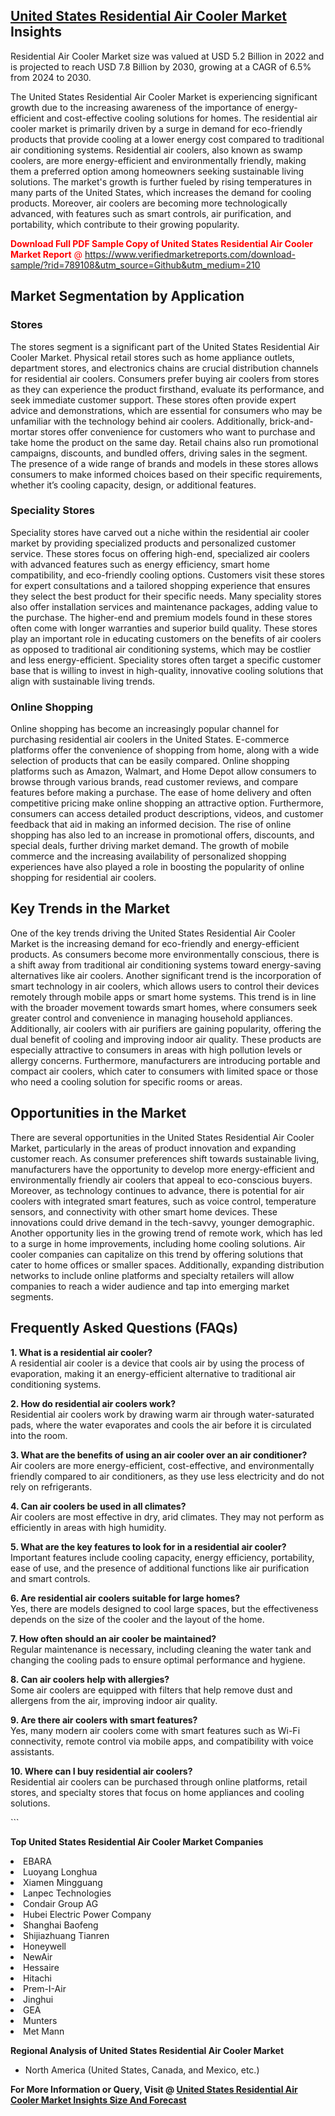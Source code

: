 <h2><a href="https://www.verifiedmarketreports.com/download-sample/?rid=789108&amp;utm_source=Github&amp;utm_medium=210" target="_blank">United States Residential Air Cooler Market</a> Insights</h2><p>Residential Air Cooler Market size was valued at USD 5.2 Billion in 2022 and is projected to reach USD 7.8 Billion by 2030, growing at a CAGR of 6.5% from 2024 to 2030.</p><p><p>The United States Residential Air Cooler Market is experiencing significant growth due to the increasing awareness of the importance of energy-efficient and cost-effective cooling solutions for homes. The residential air cooler market is primarily driven by a surge in demand for eco-friendly products that provide cooling at a lower energy cost compared to traditional air conditioning systems. Residential air coolers, also known as swamp coolers, are more energy-efficient and environmentally friendly, making them a preferred option among homeowners seeking sustainable living solutions. The market's growth is further fueled by rising temperatures in many parts of the United States, which increases the demand for cooling products. Moreover, air coolers are becoming more technologically advanced, with features such as smart controls, air purification, and portability, which contribute to their growing popularity. <p><span class=""><span style="color: #ff0000;"><strong>Download Full PDF Sample Copy of United States Residential Air Cooler Market Report</strong> @ </span><a href="https://www.verifiedmarketreports.com/download-sample/?rid=789108&amp;utm_source=Github&amp;utm_medium=210" target="_blank">https://www.verifiedmarketreports.com/download-sample/?rid=789108&amp;utm_source=Github&amp;utm_medium=210</a></span></p></p><h2>Market Segmentation by Application</h2><h3>Stores</h3><p>The stores segment is a significant part of the United States Residential Air Cooler Market. Physical retail stores such as home appliance outlets, department stores, and electronics chains are crucial distribution channels for residential air coolers. Consumers prefer buying air coolers from stores as they can experience the product firsthand, evaluate its performance, and seek immediate customer support. These stores often provide expert advice and demonstrations, which are essential for consumers who may be unfamiliar with the technology behind air coolers. Additionally, brick-and-mortar stores offer convenience for customers who want to purchase and take home the product on the same day. Retail chains also run promotional campaigns, discounts, and bundled offers, driving sales in the segment. The presence of a wide range of brands and models in these stores allows consumers to make informed choices based on their specific requirements, whether it’s cooling capacity, design, or additional features. <h3>Speciality Stores</h3><p>Speciality stores have carved out a niche within the residential air cooler market by providing specialized products and personalized customer service. These stores focus on offering high-end, specialized air coolers with advanced features such as energy efficiency, smart home compatibility, and eco-friendly cooling options. Customers visit these stores for expert consultations and a tailored shopping experience that ensures they select the best product for their specific needs. Many speciality stores also offer installation services and maintenance packages, adding value to the purchase. The higher-end and premium models found in these stores often come with longer warranties and superior build quality. These stores play an important role in educating customers on the benefits of air coolers as opposed to traditional air conditioning systems, which may be costlier and less energy-efficient. Speciality stores often target a specific customer base that is willing to invest in high-quality, innovative cooling solutions that align with sustainable living trends.<h3>Online Shopping</h3><p>Online shopping has become an increasingly popular channel for purchasing residential air coolers in the United States. E-commerce platforms offer the convenience of shopping from home, along with a wide selection of products that can be easily compared. Online shopping platforms such as Amazon, Walmart, and Home Depot allow consumers to browse through various brands, read customer reviews, and compare features before making a purchase. The ease of home delivery and often competitive pricing make online shopping an attractive option. Furthermore, consumers can access detailed product descriptions, videos, and customer feedback that aid in making an informed decision. The rise of online shopping has also led to an increase in promotional offers, discounts, and special deals, further driving market demand. The growth of mobile commerce and the increasing availability of personalized shopping experiences have also played a role in boosting the popularity of online shopping for residential air coolers.<h2>Key Trends in the Market</h2><p>One of the key trends driving the United States Residential Air Cooler Market is the increasing demand for eco-friendly and energy-efficient products. As consumers become more environmentally conscious, there is a shift away from traditional air conditioning systems toward energy-saving alternatives like air coolers. Another significant trend is the incorporation of smart technology in air coolers, which allows users to control their devices remotely through mobile apps or smart home systems. This trend is in line with the broader movement towards smart homes, where consumers seek greater control and convenience in managing household appliances. Additionally, air coolers with air purifiers are gaining popularity, offering the dual benefit of cooling and improving indoor air quality. These products are especially attractive to consumers in areas with high pollution levels or allergy concerns. Furthermore, manufacturers are introducing portable and compact air coolers, which cater to consumers with limited space or those who need a cooling solution for specific rooms or areas.<h2>Opportunities in the Market</h2><p>There are several opportunities in the United States Residential Air Cooler Market, particularly in the areas of product innovation and expanding customer reach. As consumer preferences shift towards sustainable living, manufacturers have the opportunity to develop more energy-efficient and environmentally friendly air coolers that appeal to eco-conscious buyers. Moreover, as technology continues to advance, there is potential for air coolers with integrated smart features, such as voice control, temperature sensors, and connectivity with other smart home devices. These innovations could drive demand in the tech-savvy, younger demographic. Another opportunity lies in the growing trend of remote work, which has led to a surge in home improvements, including home cooling solutions. Air cooler companies can capitalize on this trend by offering solutions that cater to home offices or smaller spaces. Additionally, expanding distribution networks to include online platforms and specialty retailers will allow companies to reach a wider audience and tap into emerging market segments.<h2>Frequently Asked Questions (FAQs)</h2><p><b>1. What is a residential air cooler?</b><br> A residential air cooler is a device that cools air by using the process of evaporation, making it an energy-efficient alternative to traditional air conditioning systems.</p><p><b>2. How do residential air coolers work?</b><br> Residential air coolers work by drawing warm air through water-saturated pads, where the water evaporates and cools the air before it is circulated into the room.</p><p><b>3. What are the benefits of using an air cooler over an air conditioner?</b><br> Air coolers are more energy-efficient, cost-effective, and environmentally friendly compared to air conditioners, as they use less electricity and do not rely on refrigerants.</p><p><b>4. Can air coolers be used in all climates?</b><br> Air coolers are most effective in dry, arid climates. They may not perform as efficiently in areas with high humidity.</p><p><b>5. What are the key features to look for in a residential air cooler?</b><br> Important features include cooling capacity, energy efficiency, portability, ease of use, and the presence of additional functions like air purification and smart controls.</p><p><b>6. Are residential air coolers suitable for large homes?</b><br> Yes, there are models designed to cool large spaces, but the effectiveness depends on the size of the cooler and the layout of the home.</p><p><b>7. How often should an air cooler be maintained?</b><br> Regular maintenance is necessary, including cleaning the water tank and changing the cooling pads to ensure optimal performance and hygiene.</p><p><b>8. Can air coolers help with allergies?</b><br> Some air coolers are equipped with filters that help remove dust and allergens from the air, improving indoor air quality.</p><p><b>9. Are there air coolers with smart features?</b><br> Yes, many modern air coolers come with smart features such as Wi-Fi connectivity, remote control via mobile apps, and compatibility with voice assistants.</p><p><b>10. Where can I buy residential air coolers?</b><br> Residential air coolers can be purchased through online platforms, retail stores, and specialty stores that focus on home appliances and cooling solutions.</p>```</p><p><strong>Top United States Residential Air Cooler Market Companies</strong></p><div data-test-id=""><p><li>EBARA</li><li> Luoyang Longhua</li><li> Xiamen Mingguang</li><li> Lanpec Technologies</li><li> Condair Group AG</li><li> Hubei Electric Power Company</li><li> Shanghai Baofeng</li><li> Shijiazhuang Tianren</li><li> Honeywell</li><li> NewAir</li><li> Hessaire</li><li> Hitachi</li><li> Prem-I-Air</li><li> Jinghui</li><li> GEA</li><li> Munters</li><li> Met Mann</li></p><div><strong>Regional Analysis of&nbsp;United States Residential Air Cooler Market</strong></div><ul><li dir="ltr"><p dir="ltr">North America&nbsp;(United States, Canada, and Mexico, etc.)</p></li></ul><p><strong>For More Information or Query, Visit @&nbsp;</strong><strong><a href="https://www.verifiedmarketreports.com/product/residential-air-cooler-market/?utm_source=Github&amp;utm_medium=210" target="_blank">United States Residential Air Cooler Market Insights Size And Forecast</a></strong></p></div>

